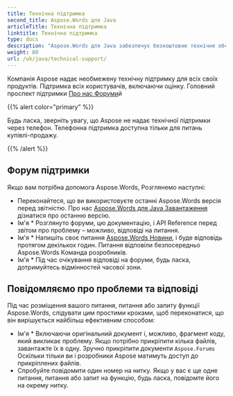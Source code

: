 ```yaml
---
title: Технічна підтримка
second_title: Aspose.Words для Java
articleTitle: Технічна підтримка
linktitle: Технічна підтримка
type: docs
description: "Aspose.Words для Java забезпечує безкоштовне технічне обслуговування користувачів. Будь ласка, повідомте про своє питання, питання або запит на функції Aspose Free Support Forum."
weight: 80
url: /uk/java/technical-support/
---
```


Компанія Aspose надає необмежену технічну підтримку для всіх своїх продуктів. Підтримка всіх користувачів, включаючи оцінку. Головний проспект підтримки [Про нас Форуми](https://forum.aspose.com/c/words/8)й

{{% alert color="primary" %}}

Будь ласка, зверніть увагу, що Aspose не надає технічної підтримки через телефон. Телефонна підтримка доступна тільки для питань купівлі-продажу.

{{% /alert %}}

## Форум підтримки

Якщо вам потрібна допомога Aspose.Words, Розглянемо наступні:

* Переконайтеся, що ви використовуєте останні Aspose.Words версія перед звітністю. Про нас [Aspose.Words для Java Завантаження](https://releases.aspose.com/words/java/) дізнатися про останню версію.
* Ім'я * Розглянуто форуми, цю документацію, і API Reference перед звітом про проблему – можливо, відповіді на питання.
* Ім'я * Напишіть своє питання [Aspose.Words Новини](https://forum.aspose.com/c/words/8), і буде відповідь протягом декількох годин. Питання відповіли безпосередньо Aspose.Words Команда розробників.
* Ім'я * Під час очікування відповіді на форуми, будь ласка, дотримуйтесь відмінностей часової зони.

## Повідомляємо про проблеми та відповіді

Під час розміщення вашого питання, питання або запиту функції Aspose.Words, слідувати цим простими кроками, щоб переконатися, що він вирішується найбільш ефективним способом:

* Ім'я * Включаючи оригінальний документ і, можливо, фрагмент коду, який викликає проблему. Якщо потрібно прикріпити кілька файлів, завантажте їх в одну. Зручно прикріпити документи `Aspose.Forums` Оскільки тільки ви і розробники Aspose матимуть доступ до прикріплених файлів.
* Спробуйте повідомити один номер на нитку. Якщо у вас є ще одне питання, питання або запит на функцію, будь ласка, повідомте його на окрему нитку.
